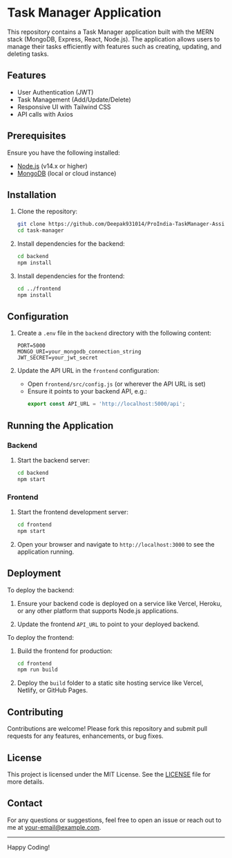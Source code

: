 # Task Manager Application

This repository contains a Task Manager application built with the MERN stack (MongoDB, Express, React, Node.js). The application allows users to manage their tasks efficiently with features such as creating, updating, and deleting tasks.

## Features

- User Authentication (JWT)
- Task Management (Add/Update/Delete)
- Responsive UI with Tailwind CSS
- API calls with Axios

## Prerequisites

Ensure you have the following installed:

- [Node.js](https://nodejs.org/) (v14.x or higher)
- [MongoDB](https://www.mongodb.com/) (local or cloud instance)

## Installation

1. Clone the repository:
    ```bash
    git clone https://github.com/Deepak931014/ProIndia-TaskManager-Assignment.git
    cd task-manager
    ```

2. Install dependencies for the backend:
    ```bash
    cd backend
    npm install
    ```

3. Install dependencies for the frontend:
    ```bash
    cd ../frontend
    npm install
    ```

## Configuration

1. Create a `.env` file in the `backend` directory with the following content:
    ```env
    PORT=5000
    MONGO_URI=your_mongodb_connection_string
    JWT_SECRET=your_jwt_secret
    ```

2. Update the API URL in the `frontend` configuration:
    - Open `frontend/src/config.js` (or wherever the API URL is set)
    - Ensure it points to your backend API, e.g.:
      ```javascript
      export const API_URL = 'http://localhost:5000/api';
      ```

## Running the Application

### Backend

1. Start the backend server:
    ```bash
    cd backend
    npm start
    ```

### Frontend

1. Start the frontend development server:
    ```bash
    cd frontend
    npm start
    ```

2. Open your browser and navigate to `http://localhost:3000` to see the application running.

## Deployment

To deploy the backend:

1. Ensure your backend code is deployed on a service like Vercel, Heroku, or any other platform that supports Node.js applications.

2. Update the frontend `API_URL` to point to your deployed backend.

To deploy the frontend:

1. Build the frontend for production:
    ```bash
    cd frontend
    npm run build
    ```

2. Deploy the `build` folder to a static site hosting service like Vercel, Netlify, or GitHub Pages.

## Contributing

Contributions are welcome! Please fork this repository and submit pull requests for any features, enhancements, or bug fixes.

## License

This project is licensed under the MIT License. See the [LICENSE](LICENSE) file for more details.

## Contact

For any questions or suggestions, feel free to open an issue or reach out to me at [your-email@example.com](mailto:your-email@example.com).

---

Happy Coding!
